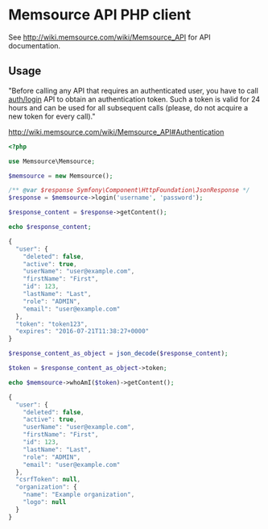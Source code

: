 # Memsource API PHP client

See http://wiki.memsource.com/wiki/Memsource_API for API documentation.

## Usage

"Before calling any API that requires an authenticated user, you have to call
[auth/login](http://wiki.memsource.com/wiki/Authentication_API_v3) API to
obtain an authentication token. Such a token is valid for 24 hours and can be
used for all subsequent calls (please, do not acquire a new token for every
call)."

http://wiki.memsource.com/wiki/Memsource_API#Authentication

```php
<?php

use Memsource\Memsource;

$memsource = new Memsource();

/** @var $response Symfony\Component\HttpFoundation\JsonResponse */
$response = $memsource->login('username', 'password');

$response_content = $response->getContent();

echo $response_content;
```


```javascript
{
  "user": {
    "deleted": false,
    "active": true,
    "userName": "user@example.com",
    "firstName": "First",
    "id": 123,
    "lastName": "Last",
    "role": "ADMIN",
    "email": "user@example.com"
  },
  "token": "token123",
  "expires": "2016-07-21T11:38:27+0000"
}
```

```php
$response_content_as_object = json_decode($response_content);

$token = $response_content_as_object->token;

echo $memsource->whoAmI($token)->getContent();
```

```javascript
{
  "user": {
    "deleted": false,
    "active": true,
    "userName": "user@example.com",
    "firstName": "First",
    "id": 123,
    "lastName": "Last",
    "role": "ADMIN",
    "email": "user@example.com"
  },
  "csrfToken": null,
  "organization": {
    "name": "Example organization",
    "logo": null
  }
}
```
